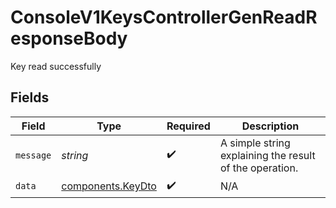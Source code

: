 # ConsoleV1KeysControllerGenReadResponseBody

Key read successfully


## Fields

| Field                                                   | Type                                                    | Required                                                | Description                                             |
| ------------------------------------------------------- | ------------------------------------------------------- | ------------------------------------------------------- | ------------------------------------------------------- |
| `message`                                               | *string*                                                | :heavy_check_mark:                                      | A simple string explaining the result of the operation. |
| `data`                                                  | [components.KeyDto](../../models/components/keydto.md)  | :heavy_check_mark:                                      | N/A                                                     |